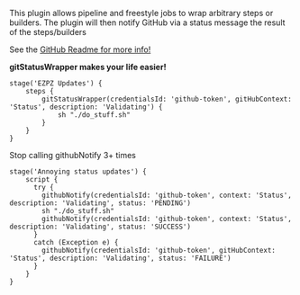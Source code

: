 This plugin allows pipeline and freestyle jobs to wrap arbitrary steps
or builders. The plugin will then notify GitHub via a status message the
result of the steps/builders  

See the [GitHub Readme for more
info!](https://github.com/jenkinsci/pipeline-gitstatuswrapper-plugin)

  

**gitStatusWrapper makes your life easier!**

``` syntaxhighlighter-pre
stage('EZPZ Updates') {
    steps {
        gitStatusWrapper(credentialsId: 'github-token', gitHubContext: 'Status', description: 'Validating') {
            sh "./do_stuff.sh"
        }
    }
}
```

Stop calling githubNotify 3+ times

``` syntaxhighlighter-pre
stage('Annoying status updates') {
    script {
      try {
        githubNotify(credentialsId: 'github-token', context: 'Status', description: 'Validating', status: 'PENDING')
        sh "./do_stuff.sh"
        githubNotify(credentialsId: 'github-token', context: 'Status', description: 'Validating', status: 'SUCCESS')
      }
      catch (Exception e) {
        githubNotify(credentialsId: 'github-token', gitHubContext: 'Status', description: 'Validating', status: 'FAILURE')
      }
    }
}
```

  

  

  

  

